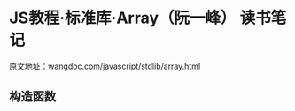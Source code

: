 # JS教程·标准库·Array（阮一峰） 读书笔记

原文地址：[wangdoc.com/javascript/stdlib/array.html](https://wangdoc.com/javascript/stdlib/array.html)

## 构造函数


